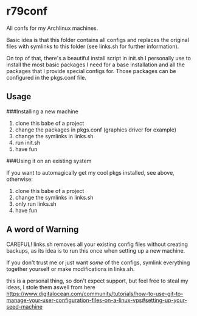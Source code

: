 # r79conf

All confs for my Archlinux machines.

Basic idea is that this folder contains all configs and replaces the original files with symlinks to this folder (see links.sh for further information).

On top of that, there's a beautiful install script in init.sh I personally use to install the most basic packages I need for a base installation and all the packages that I provide special configs for. Those packages can be configured in the pkgs.conf file.

## Usage

###Installing a new machine

1. clone this babe of a project
2. change the packages in pkgs.conf (graphics driver for example)
3. change the symlinks in links.sh
4. run init.sh
5. have fun

###Using it on an existing system

If you want to automagically get my cool pkgs installed, see above, otherwise:

1. clone this babe of a project
2. change the symlinks in links.sh
3. only run links.sh
4. have fun

## A word of Warning

CAREFUL!
links.sh removes all your existing config files without creating backups, as its idea is to run this once when setting up a new machine.

If you don't trust me or just want _some_ of the configs, symlink everything together yourself or make modifications in links.sh.

this is a personal thing, so don't expect support, but feel free to steal my ideas, I stole them aswell from here https://www.digitalocean.com/community/tutorials/how-to-use-git-to-manage-your-user-configuration-files-on-a-linux-vps#setting-up-your-seed-machine
